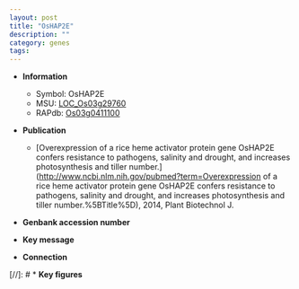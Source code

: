 ```yaml
---
layout: post
title: "OsHAP2E"
description: ""
category: genes
tags: 
---
```


* **Information**  
    + Symbol: OsHAP2E  
    + MSU: [LOC_Os03g29760](http://rice.plantbiology.msu.edu/cgi-bin/ORF_infopage.cgi?orf=LOC_Os03g29760)  
    + RAPdb: [Os03g0411100](http://rapdb.dna.affrc.go.jp/viewer/gbrowse_details/irgsp1?name=Os03g0411100)  

* **Publication**  
    + [Overexpression of a rice heme activator protein gene OsHAP2E confers resistance to pathogens, salinity and drought, and increases photosynthesis and tiller number.](http://www.ncbi.nlm.nih.gov/pubmed?term=Overexpression of a rice heme activator protein gene OsHAP2E confers resistance to pathogens, salinity and drought, and increases photosynthesis and tiller number.%5BTitle%5D), 2014, Plant Biotechnol J.

* **Genbank accession number**  

* **Key message**  

* **Connection**  

[//]: # * **Key figures**  


